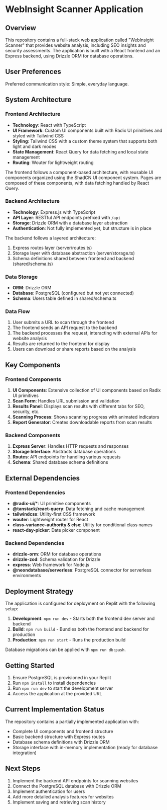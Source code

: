 # WebInsight Scanner Application

## Overview

This repository contains a full-stack web application called "WebInsight Scanner" that provides website analysis, including SEO insights and security assessments. The application is built with a React frontend and an Express backend, using Drizzle ORM for database operations.

## User Preferences

Preferred communication style: Simple, everyday language.

## System Architecture

### Frontend Architecture

- **Technology**: React with TypeScript
- **UI Framework**: Custom UI components built with Radix UI primitives and styled with Tailwind CSS
- **Styling**: Tailwind CSS with a custom theme system that supports both light and dark modes
- **State Management**: React Query for data fetching and local state management
- **Routing**: Wouter for lightweight routing

The frontend follows a component-based architecture, with reusable UI components organized using the ShadCN UI component system. Pages are composed of these components, with data fetching handled by React Query.

### Backend Architecture

- **Technology**: Express.js with TypeScript
- **API Layer**: RESTful API endpoints prefixed with `/api`
- **Storage**: Drizzle ORM with a database layer abstraction
- **Authentication**: Not fully implemented yet, but structure is in place

The backend follows a layered architecture:
1. Express routes layer (server/routes.ts)
2. Storage layer with database abstraction (server/storage.ts)
3. Schema definitions shared between frontend and backend (shared/schema.ts)

### Data Storage

- **ORM**: Drizzle ORM
- **Database**: PostgreSQL (configured but not yet connected)
- **Schema**: Users table defined in shared/schema.ts

### Data Flow

1. User submits a URL to scan through the frontend
2. The frontend sends an API request to the backend
3. The backend processes the request, interacting with external APIs for website analysis
4. Results are returned to the frontend for display
5. Users can download or share reports based on the analysis

## Key Components

### Frontend Components

1. **UI Components**: Extensive collection of UI components based on Radix UI primitives
2. **Scan Form**: Handles URL submission and validation
3. **Results Panel**: Displays scan results with different tabs for SEO, security, etc.
4. **Scanning Process**: Shows scanning progress with animated indicators
5. **Report Generator**: Creates downloadable reports from scan results

### Backend Components

1. **Express Server**: Handles HTTP requests and responses
2. **Storage Interface**: Abstracts database operations
3. **Routes**: API endpoints for handling various requests
4. **Schema**: Shared database schema definitions

## External Dependencies

### Frontend Dependencies

- **@radix-ui/***: UI primitive components
- **@tanstack/react-query**: Data fetching and cache management
- **tailwindcss**: Utility-first CSS framework
- **wouter**: Lightweight router for React
- **class-variance-authority & clsx**: Utility for conditional class names
- **react-day-picker**: Date picker component

### Backend Dependencies

- **drizzle-orm**: ORM for database operations
- **drizzle-zod**: Schema validation for Drizzle
- **express**: Web framework for Node.js
- **@neondatabase/serverless**: PostgreSQL connector for serverless environments

## Deployment Strategy

The application is configured for deployment on Replit with the following setup:

1. **Development**: `npm run dev` - Starts both the frontend dev server and backend
2. **Build**: `npm run build` - Bundles both the frontend and backend for production
3. **Production**: `npm run start` - Runs the production build

Database migrations can be applied with `npm run db:push`.

## Getting Started

1. Ensure PostgreSQL is provisioned in your Replit
2. Run `npm install` to install dependencies
3. Run `npm run dev` to start the development server
4. Access the application at the provided URL

## Current Implementation Status

The repository contains a partially implemented application with:

- Complete UI components and frontend structure
- Basic backend structure with Express routes
- Database schema definitions with Drizzle ORM
- Storage interface with in-memory implementation (ready for database integration)

## Next Steps

1. Implement the backend API endpoints for scanning websites
2. Connect the PostgreSQL database with Drizzle ORM
3. Implement authentication for users
4. Add more detailed analysis features for websites
5. Implement saving and retrieving scan history